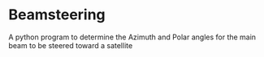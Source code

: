 # Beamsteering
 A python program to determine the Azimuth and Polar angles for the main beam to be steered toward a satellite
